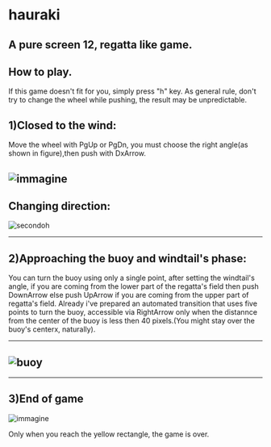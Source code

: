 # hauraki
A pure screen 12, regatta like game.
-------------------------------------------------------------------------------
How to play.
-------------------------------------------------
If this game doesn't fit for you, simply press "h" key. As general rule, don't try to change the wheel while pushing, the result may be unpredictable.

1)Closed to the wind:
---------------------------------------------
Move the wheel with PgUp or PgDn, you must choose the right angle(as shown in figure),then push with DxArrow.

![immagine](https://github.com/cirillistefano/hauraki/assets/56515908/44ee37c5-eceb-4148-aa8a-bdd0589e1bac)
-----------------------------------------------------------------------
Changing direction:
---------------------------------------------------------------
![secondoh](https://github.com/cirillistefano/hauraki/assets/56515908/1ec9a745-d967-42b8-a272-b0b442f1bfcd)

-----------------------------------------------------------------------
2)Approaching the buoy and windtail's phase:
--------------------------------------------------------
You can turn the buoy using only a single point, after setting the windtail's angle, if you are coming from the lower part of the regatta's field then push DownArrow else push UpArrow if you are coming from the upper part of regatta's field.
Already i've prepared an automated transition that uses five points to turn the buoy, accessible via RightArrow only when the distannce from the center of the buoy is less then 40 pixels.(You might stay over the buoy's centerx, naturally). 

---------------------------------------------------------------
![buoy](https://github.com/cirillistefano/hauraki/assets/56515908/63ff928c-0eb9-4c5a-8cc1-64f66518166d)
----------------------------------------------------


-------------------------------
3)End of game
------------------------
![immagine](https://github.com/cirillistefano/hauraki/assets/56515908/9ce2ac84-1909-40a0-9121-067a0382bf4f)

Only when you reach the yellow rectangle, the game is over.
